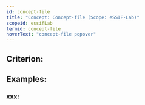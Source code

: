 ```yaml
---
id: concept-file
title: "Concept: Concept-file (Scope: eSSIF-Lab)"
scopeid: essifLab
termid: concept-file
hoverText: "concept-file popover"
---
```


## Criterion:

## Examples:

### xxx:
